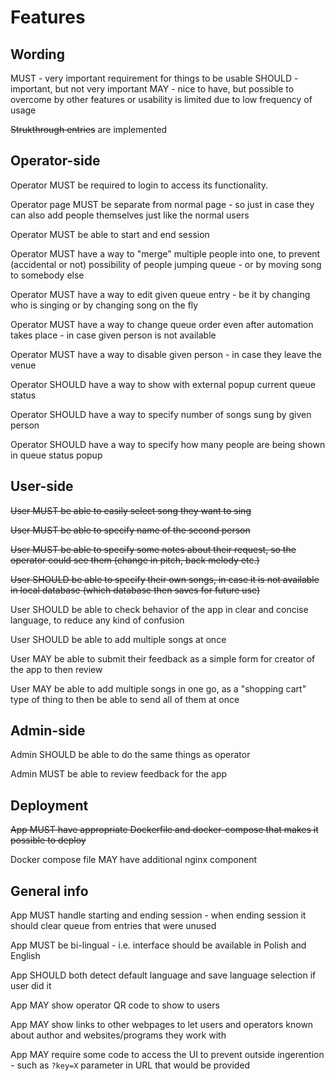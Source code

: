 # Features

## Wording

MUST - very important requirement for things to be usable
SHOULD - important, but not very important
MAY - nice to have, but possible to overcome by other features or usability is limited due to low frequency of usage

~~Strukthrough entries~~ are implemented

## Operator-side

Operator MUST be required to login to access its functionality.

Operator page MUST be separate from normal page - so just in case they can also add people themselves just like the normal users

Operator MUST be able to start and end session

Operator MUST have a way to "merge" multiple people into one, to prevent (accidental or not) possibility of people jumping queue - or by moving song to somebody else

Operator MUST have a way to edit given queue entry - be it by changing who is singing or by changing song on the fly

Operator MUST have a way to change queue order even after automation takes place - in case given person is not available

Operator MUST have a way to disable given person - in case they leave the venue

Operator SHOULD have a way to show with external popup current queue status

Operator SHOULD have a way to specify number of songs sung by given person

Operator SHOULD have a way to specify how many people are being shown in queue status popup

## User-side

~~User MUST be able to easily select song they want to sing~~

~~User MUST be able to specify name of the second person~~

~~User MUST be able to specify some notes about their request, so the operator could see them (change in pitch, back melody etc.)~~

~~User SHOULD be able to specify their own songs, in case it is not available in local database (which database then saves for future use)~~

User SHOULD be able to check behavior of the app in clear and concise language, to reduce any kind of confusion

User SHOULD be able to add multiple songs at once

User MAY be able to submit their feedback as a simple form for creator of the app to then review

User MAY be able to add multiple songs in one go, as a "shopping cart" type of thing to then be able to send all of them at once

## Admin-side

Admin SHOULD be able to do the same things as operator

Admin MUST be able to review feedback for the app

## Deployment

~~App MUST have appropriate Dockerfile and docker-compose that makes it possible to deploy~~

Docker compose file MAY have additional nginx component

## General info

App MUST handle starting and ending session - when ending session it should clear queue from entries that were unused

App MUST be bi-lingual - i.e. interface should be available in Polish and English

App SHOULD both detect default language and save language selection if user did it

App MAY show operator QR code to show to users

App MAY show links to other webpages to let users and operators known about author and websites/programs they work with

App MAY require some code to access the UI to prevent outside ingerention - such as `?key=X` parameter in URL that would be provided
